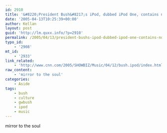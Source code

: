 ```yaml
---
id: 2910
title: '&#8220;President Bush&#8217;s iPod, dubbed iPod One, contains no black artists, no gay artists, no world music, only one woman, no genre less than 25 years old, and no Beatles.&#8221;'
date: '2005-04-13T10:25:39+00:00'
author: Kellan
layout: post
guid: 'http://lm.quxx.info/?p=2910'
permalink: /2005/04/13/president-bushs-ipod-dubbed-ipod-one-contains-no-black-artists-no-gay-artists-no-world-music-only-one-woman-no-genre-less-than-25-years-old-and-no-beatles/
typo_id:
    - '2908'
mt_id:
    - '2933'
link_related:
    - 'http://www.cnn.com/2005/SHOWBIZ/Music/04/12/bush.ipod/index.html'
raw_content:
    - 'mirror to the soul'
categories:
    - Aside
tags:
    - bush
    - culture
    - gwbush
    - ipod
    - music
---
```


mirror to the soul
